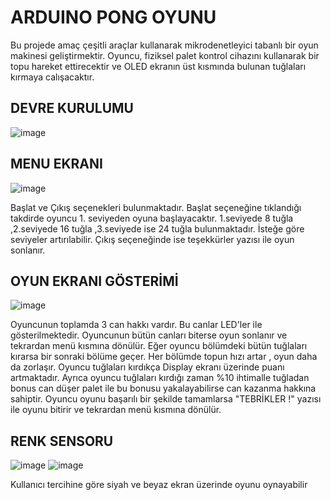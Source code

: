 # ARDUINO PONG OYUNU
Bu projede amaç çeşitli araçlar kullanarak mikrodenetleyici
tabanlı bir oyun makinesi geliştirmektir. Oyuncu, fiziksel
palet kontrol cihazını kullanarak bir topu hareket ettirecektir ve OLED
ekranın üst kısmında bulunan tuğlaları kırmaya calışacaktır. 


## DEVRE KURULUMU
![image](https://github.com/BerkeKara00/ArduinoTuglaKirmaOyunu/assets/105048455/7df20c21-d7dc-4994-8fbf-d7fc92ad9bbd)


## MENU EKRANI

![image](https://github.com/BerkeKara00/ArduinoTuglaKirmaOyunu/assets/105048455/2e6d7f47-7dfc-4dba-9f13-7b5f8cdcc42a)

Başlat ve Çıkış seçenekleri bulunmaktadır. Başlat seçeneğine tıklandığı takdirde oyuncu 1. seviyeden  oyuna başlayacaktır.
1.seviyede 8 tuğla ,2.seviyede 16 tuğla ,3.seviyede ise 24 tuğla bulunmaktadır. İsteğe göre seviyeler artırılabilir.
Çıkış seçeneğinde ise teşekkürler yazısı ile oyun sonlanır.   




## OYUN EKRANI GÖSTERİMİ

![image](https://github.com/BerkeKara00/ArduinoTuglaKirmaOyunu/assets/105048455/bf286c37-8244-4530-b882-788ec5840449)

Oyuncunun toplamda 3 can hakkı vardır. Bu canlar LED'ler ile gösterilmektedir. Oyuncunun bütün canları biterse oyun sonlanır ve tekrardan menü kısmına dönülür. Eğer oyuncu bölümdeki bütün tuğlaları kırarsa bir sonraki bölüme geçer. Her bölümde topun hızı artar , oyun daha da zorlaşır. Oyuncu tuğlaları kırdıkça Display ekranı üzerinde puanı artmaktadır. Ayrıca oyuncu tuğlaları kırdığı zaman %10 ihtimalle tuğladan bonus can düşer palet ile bu bonusu yakalayabilirse can kazanma hakkına sahiptir.  Oyuncu oyunu başarılı bir şekilde tamamlarsa "TEBRİKLER !" yazısı ile oyunu bitirir ve tekrardan menü kısmına dönülür.




## RENK SENSORU
![image](https://github.com/BerkeKara00/ArduinoTuglaKirmaOyunu/assets/105048455/579a1b8c-4b57-4e6a-98f9-2b899dc90da6)  ![image](https://github.com/BerkeKara00/ArduinoTuglaKirmaOyunu/assets/105048455/d157c5b1-9a99-4f32-8ded-09e5fb33c7c5)


Kullanıcı tercihine göre siyah ve beyaz ekran üzerinde oyunu oynayabilir
